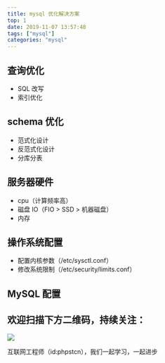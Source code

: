 ```yaml
---
title: mysql 优化解决方案
top: 1
date: 2019-11-07 13:57:48
tags: ["mysql"]
categories: "mysql"
---
```


## 查询优化
- SQL 改写
- 索引优化

## schema 优化
- 范式化设计
- 反范式化设计
- 分库分表

## 服务器硬件
- cpu（计算频率高）
- 磁盘 IO（FIO > SSD > 机器磁盘）
- 内存

## 操作系统配置
- 配置内核参数（/etc/sysctl.conf）
- 修改系统限制（/etc/security/limits.conf）

## MySQL 配置

## 欢迎扫描下方二维码，持续关注：
![](https://ww1.sinaimg.cn/large/a616b9a4gy1g4xzv954a4j20760763yo.jpg)

互联网工程师（id:phpstcn），我们一起学习，一起进步